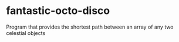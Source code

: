 # fantastic-octo-disco
Program that provides the shortest path between an array of any two celestial objects 
